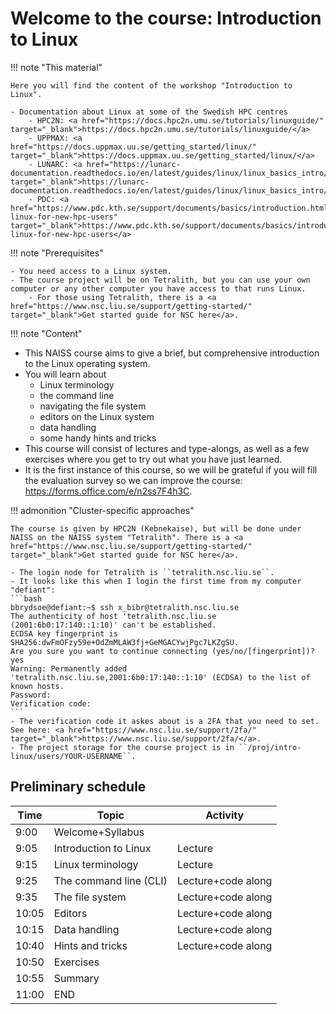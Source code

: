 # Welcome to the course: Introduction to Linux

!!! note "This material"
   
    Here you will find the content of the workshop "Introduction to Linux". 
   
    - Documentation about Linux at some of the Swedish HPC centres 
        - HPC2N: <a href="https://docs.hpc2n.umu.se/tutorials/linuxguide/" target="_blank">https://docs.hpc2n.umu.se/tutorials/linuxguide/</a>
        - UPPMAX: <a href="https://docs.uppmax.uu.se/getting_started/linux/" target="_blank">https://docs.uppmax.uu.se/getting_started/linux/</a>
        - LUNARC: <a href="https://lunarc-documentation.readthedocs.io/en/latest/guides/linux/linux_basics_intro/" target="_blank">https://lunarc-documentation.readthedocs.io/en/latest/guides/linux/linux_basics_intro/</a>
        - PDC: <a href="https://www.pdc.kth.se/support/documents/basics/introduction.html#basic-linux-for-new-hpc-users" target="_blank">https://www.pdc.kth.se/support/documents/basics/introduction.html#basic-linux-for-new-hpc-users</a> 

!!! note "Prerequisites"

    - You need access to a Linux system. 
    - The course project will be on Tetralith, but you can use your own computer or any other computer you have access to that runs Linux. 
        - For those using Tetralith, there is a <a href="https://www.nsc.liu.se/support/getting-started/" target="_blank">Get started guide for NSC here</a>. 

!!! note "Content"

   - This NAISS course aims to give a brief, but comprehensive introduction to the Linux operating system.
   - You will learn about
      - Linux terminology
      - the command line
      - navigating the file system
      - editors on the Linux system 
      - data handling
      - some handy hints and tricks 
   - This course will consist of lectures and type-alongs, as well as a few exercises where you get to try out what you have just learned.    
   - It is the first instance of this course, so we will be grateful if you will fill the evaluation survey so we can improve the course: <a href="https://forms.office.com/e/n2ss7F4h3C" target="_blank">https://forms.office.com/e/n2ss7F4h3C</a>. 

!!! admonition "Cluster-specific approaches"

    The course is given by HPC2N (Kebnekaise), but will be done under NAISS on the NAISS system "Tetralith". There is a <a href="https://www.nsc.liu.se/support/getting-started/" target="_blank">Get started guide for NSC here</a>.   

    - The login node for Tetralith is ``tetralith.nsc.liu.se``.
    - It looks like this when I login the first time from my computer "defiant":
    ```bash
    bbrydsoe@defiant:~$ ssh x_bibr@tetralith.nsc.liu.se
    The authenticity of host 'tetralith.nsc.liu.se (2001:6b0:17:140::1:10)' can't be established.
    ECDSA key fingerprint is SHA256:dwFmOFzy59e+OdZmMLAW3fj+GeMGACYwjPgc7LKZgSU.
    Are you sure you want to continue connecting (yes/no/[fingerprint])? yes
    Warning: Permanently added 'tetralith.nsc.liu.se,2001:6b0:17:140::1:10' (ECDSA) to the list of known hosts.
    Password:
    Verification code:
    ```
    - The verification code it askes about is a 2FA that you need to set. See here: <a href="https://www.nsc.liu.se/support/2fa/" target="_blank">https://www.nsc.liu.se/support/2fa/</a>.
    - The project storage for the course project is in ``/proj/intro-linux/users/YOUR-USERNAME``.

## Preliminary schedule


| Time | Topic | Activity | 
| ---- | ----- | -------- |
| 9:00 | Welcome+Syllabus | |
| 9:05 | Introduction to Linux | Lecture | 
| 9:15 | Linux terminology | Lecture | 
| 9:25 | The command line (CLI) | Lecture+code along | 
| 9:35 | The file system | Lecture+code along |
| 10:05 | Editors | Lecture+code along|  
| 10:15 | Data handling | Lecture+code along | 
| 10:40 | Hints and tricks | Lecture+code along | 
| 10:50 | Exercises | |
| 10:55 | Summary   | | 
| 11:00 | END | |  
